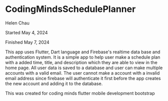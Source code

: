 # CodingMindsSchedulePlanner
Helen Chau

Started May 4, 2024

Finished May 7, 2024

This app uses Flutter, Dart language and Firebase's realtime data base and authentication system. It is a simple app to help user make a schedule plan with a added time, title, and description which they are able to view in the home page. All user data is saved to a database and user can make multiple accounts with a valid email. The user cannot make a account with a invalid email address since firebase will authenticate it first before the app creates the new account and adding it to the database.

This was created for coding minds flutter mobile development bootstrap
